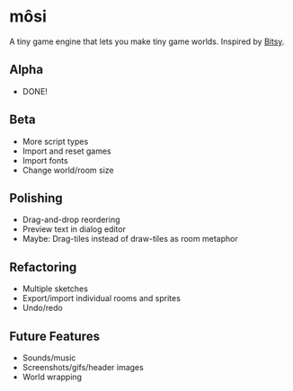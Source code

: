 # môsi

A tiny game engine that lets you make tiny game worlds. Inspired by [Bitsy](https://github.com/le-doux/bitsy).

## Alpha
- DONE!

## Beta
- More script types
- Import and reset games
- Import fonts
- Change world/room size

## Polishing
- Drag-and-drop reordering
- Preview text in dialog editor
- Maybe: Drag-tiles instead of draw-tiles as room metaphor

## Refactoring
- Multiple sketches
- Export/import individual rooms and sprites
- Undo/redo

## Future Features
- Sounds/music
- Screenshots/gifs/header images
- World wrapping